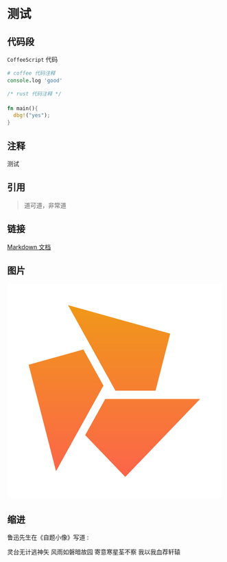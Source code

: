 [Markdown 原生注释]:#

# 测试

## 代码段

`CoffeeScript` 代码

```coffee
# coffee 代码注释
console.log 'good'
```

```rust
/* rust 代码注释 */

fn main(){
  dbg!("yes");
}
```

## 注释

<!-- 单行 HTML 注释 -->

测试

<!--
多行
HTML
注释
-->

## 引用

> 道可道，非常道

## 链接

[Markdown 文档](https://github.com/xxai-art/xxai-art-md)

## 图片

![xxAI.Art 品牌标识](https://raw.githubusercontent.com/xxai-art/web/main/file/svg/logo.svg)

## 缩进

鲁迅先生在《自题小像》写道 :

  灵台无计逃神矢
  风雨如磐暗故园
  寄意寒星荃不察
  我以我血荐轩辕
